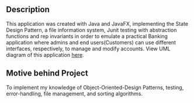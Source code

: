 ## Description
This application was created with Java and JavaFX, implementing the State Design Pattern, a file information system, Junit testing with abstraction functions and rep invariants
in order to emulate a practical Banking application where admins and end users(Customers) can use different interfaces, respectively, to manage and modify accounts. View UML diagram of this application [here](https://github.com/Shaan-Hossain/Banking-Application/blob/master/UMLDiagram.png).

## Motive behind Project
To implement my knowledge of Object-Oriented-Design Patterns, testing, error-handling, file management, and sorting algorithms. 

